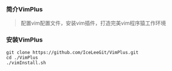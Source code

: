 
### 简介VimPlus
> 配置vim配置文件，安装vim插件，打造完美vim程序猿工作环境
### 安装VimPlus
```
git clone https://github.com/IceLeeGit/VimPlus.git
cd ./VimPlus
./vimInstall.sh
```
